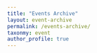 ```yaml
---
title: "Events Archive"
layout: event-archive
permalink: /events-archive/
taxonmy: event
author_profile: true
---
```

